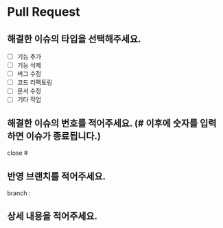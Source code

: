 # Pull Request

## 해결한 이슈의 타입을 선택해주세요.

- [ ] 기능 추가
- [ ] 기능 삭제
- [ ] 버그 수정
- [ ] 코드 리팩토링
- [ ] 문서 수정
- [ ] 기타 작업

## 해결한 이슈의 번호를 적어주세요. (# 이후에 숫자를 입력하면 이슈가 종료됩니다.)

close #

## 반영 브랜치를 적어주세요.

branch :

## 상세 내용을 적어주세요.